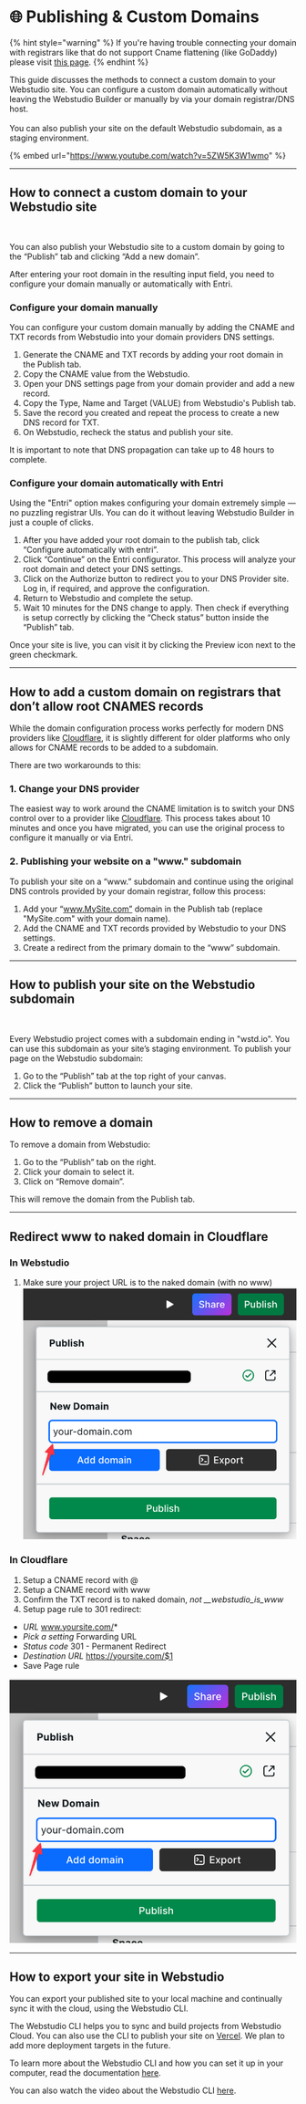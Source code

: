 # 🌐 Publishing & Custom Domains



{% hint style="warning" %}
If you're having trouble connecting your domain with registrars like that do not support Cname flattening (like GoDaddy) please visit [this page](../../errors/domain-connection-issues-godaddy.md).
{% endhint %}

This guide discusses the methods to connect a custom domain to your Webstudio site. You can configure a custom domain automatically without leaving the Webstudio Builder or manually by via your domain registrar/DNS host.\
\
You can also publish your site on the default Webstudio subdomain, as a staging environment.

{% embed url="https://www.youtube.com/watch?v=5ZW5K3W1wmo" %}

***

## How to connect a custom domain to your Webstudio site

<figure><img src="../../.gitbook/assets/Custom_Domain_Publish_Tab_c4Be8GtmQbd97POPKiVB0.avif" alt=""><figcaption></figcaption></figure>

You can also publish your Webstudio site to a custom domain by going to the “Publish” tab and clicking “Add a new domain”.

After entering your root domain in the resulting input field, you need to configure your domain manually or automatically with Entri.

### Configure your domain manually

You can configure your custom domain manually by adding the CNAME and TXT records from Webstudio into your domain providers DNS settings.

1. Generate the CNAME and TXT records by adding your root domain in the Publish tab.
2. Copy the CNAME value from the Webstudio.
3. Open your DNS settings page from your domain provider and add a new record.
4. Copy the Type, Name and Target (VALUE) from Webstudio's Publish tab.
5. Save the record you created and repeat the process to create a new DNS record for TXT.
6. On Webstudio, recheck the status and publish your site.

It is important to note that DNS propagation can take up to 48 hours to complete.

### Configure your domain automatically with Entri

Using the "Entri" option makes configuring your domain extremely simple — no puzzling registrar UIs. You can do it without leaving Webstudio Builder in just a couple of clicks.

1. After you have added your root domain to the publish tab, click “Configure automatically with entri”.
2. Click “Continue” on the Entri configurator. This process will analyze your root domain and detect your DNS settings.
3. Click on the Authorize button to redirect you to your DNS Provider site. Log in, if required, and approve the configuration.
4. Return to Webstudio and complete the setup.
5. Wait 10 minutes for the DNS change to apply. Then check if everything is setup correctly by clicking the “Check status” button inside the “Publish” tab.

Once your site is live, you can visit it by clicking the Preview icon next to the green checkmark.

***

## How to add a custom domain on registrars that don’t allow root CNAMES records

While the domain configuration process works perfectly for modern DNS providers like [Cloudflare](https://www.cloudflare.com/), it is slightly different for older platforms who only allows for CNAME records to be added to a subdomain.

There are two workarounds to this:

### 1. Change your DNS provider

The easiest way to work around the CNAME limitation is to switch your DNS control over to a provider like [Cloudflare](https://developers.cloudflare.com/fundamentals/get-started/setup/add-site/). This process takes about 10 minutes and once you have migrated, you can use the original process to configure it manually or via Entri.

### 2. Publishing your website on a "www." subdomain

To publish your site on a “www.” subdomain and continue using the original DNS controls provided by your domain registrar, follow this process:

1. Add your “www.MySite.com” domain in the Publish tab (replace "MySite.com" with your domain name).
2. Add the CNAME and TXT records provided by Webstudio to your DNS settings.
3. Create a redirect from the primary domain to the “www” subdomain.

***

## How to publish your site on the Webstudio subdomain

<figure><img src="../../.gitbook/assets/Subdomain_Publish_Tab_EHecsESuuMf3Dgswunq-d.avif" alt=""><figcaption></figcaption></figure>

Every Webstudio project comes with a subdomain ending in "wstd.io". You can use this subdomain as your site’s staging environment. To publish your page on the Webstudio subdomain:

1. Go to the “Publish” tab at the top right of your canvas.
2. Click the “Publish” button to launch your site.

***

## How to remove a domain

To remove a domain from Webstudio:

1. Go to the “Publish” tab on the right.
2. Click your domain to select it.
3. Click on “Remove domain”.

This will remove the domain from the Publish tab.

***

## Redirect www to naked domain in Cloudflare

### In Webstudio
1. Make sure your project URL is to the naked domain (with no www)
![Webstudio Publish](../../.gitbook/assets/publish_01.png)

### In Cloudflare
1. Setup a CNAME record with @
2. Setup a CNAME record with www
3. Confirm the TXT record is to naked domain, *not __webstudio_is_www*
4. Setup page rule to 301 redirect:

  - *URL* www.yoursite.com/*
  - *Pick a setting* Forwarding URL
  - *Status code* 301 - Permanent Redirect
  - *Destination URL* https://yoursite.com/$1
  - Save Page rule

![Cloudflare settings](../../.gitbook/assets/publish_02.png)
***

## How to export your site in Webstudio

You can export your published site to your local machine and continually sync it with the cloud, using the Webstudio CLI.

The Webstudio CLI helps you to sync and build projects from Webstudio Cloud. You can also use the CLI to publish your site on [Vercel](https://vercel.com/). We plan to add more deployment targets in the future.

To learn more about the Webstudio CLI and how you can set it up in your computer, read the documentation [here](https://github.com/webstudio-is/webstudio/tree/main/packages/cli).

You can also watch the video about the Webstudio CLI [here](https://wstd.us/cli-vid).
